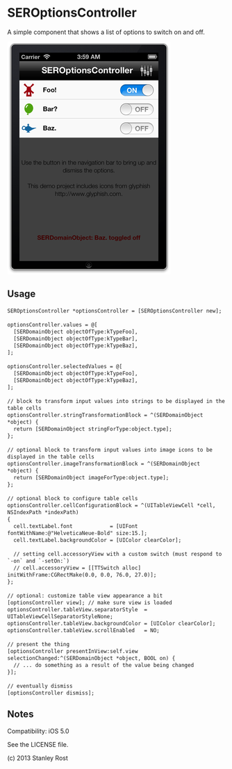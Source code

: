 # SEROptionsController

A simple component that shows a list of options to switch on and off.

![Image](image.png)

## Usage

    SEROptionsController *optionsController = [SEROptionsController new];
    
    optionsController.values = @[
      [SERDomainObject objectOfType:kTypeFoo],
      [SERDomainObject objectOfType:kTypeBar],
      [SERDomainObject objectOfType:kTypeBaz],
    ];

    optionsController.selectedValues = @[
      [SERDomainObject objectOfType:kTypeFoo],
      [SERDomainObject objectOfType:kTypeBaz],
    ];
    
    // block to transform input values into strings to be displayed in the table cells
    optionsController.stringTransformationBlock = ^(SERDomainObject *object) {
      return [SERDomainObject stringForType:object.type];
    };

    // optional block to transform input values into image icons to be displayed in the table cells
    optionsController.imageTransformationBlock = ^(SERDomainObject *object) {
      return [SERDomainObject imageForType:object.type];
    };
    
    // optional block to configure table cells
    optionsController.cellConfigurationBlock = ^(UITableViewCell *cell, NSIndexPath *indexPath)
    {
      cell.textLabel.font            = [UIFont fontWithName:@"HelveticaNeue-Bold" size:15.];
      cell.textLabel.backgroundColor = [UIColor clearColor];
      
      // setting cell.accessoryView with a custom switch (must respond to `-on` and `-setOn:`)
      // cell.accessoryView = [[TTSwitch alloc] initWithFrame:CGRectMake(0.0, 0.0, 76.0, 27.0)];
    };

    // optional: customize table view appearance a bit
    [optionsController view]; // make sure view is loaded
    optionsController.tableView.separatorStyle  = UITableViewCellSeparatorStyleNone;
    optionsController.tableView.backgroundColor = [UIColor clearColor];
    optionsController.tableView.scrollEnabled   = NO;

    // present the thing
    [optionsController presentInView:self.view selectionChanged:^(SERDomainObject *object, BOOL on) {
      // ... do something as a result of the value being changed
    }];
    
    // eventually dismiss
    [optionsController dismiss];

## Notes

Compatibility: iOS 5.0


See the LICENSE file.


(c) 2013 Stanley Rost